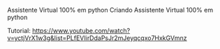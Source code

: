 Assistente Virtual 100% em python Criando Assistente Virtual 100% em python

Tutorial: https://www.youtube.com/watch?v=yctjVrX1w3g&list=PLfEVIirDdaPsJr2mJeyqcqxo7HxkGVmnz
